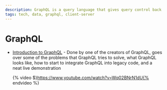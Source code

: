 ```yaml
---
description: GraphQL is a query language that gives query control back to the client
tags: tech, data, graphql, client-server
---
```


# GraphQL

- [Introduction to GraphQL](https://www.youtube.com/watch?v=Wq02BNrN1dU) - Done by one of the creators of GraphQL, goes over some of the problems that GraphQL tries to solve, what GraphQL looks like, how to start to integrate GraphQL into legacy code, and a neat live demonstration

  {% video $}https://www.youtube.com/watch?v=Wq02BNrN1dU{% endvideo %}